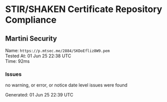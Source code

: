 # STIR/SHAKEN Certificate Repository Compliance

## Martini Security

Name: `https://p.mtsec.me/2884/SKDoEfliz8W9.pem`\
Tested At: 01 Jun 25 22:38 UTC\
Time: 92ms

### Issues

no warning, or error, or notice date level issues were found

Generated: 01 Jun 25 22:39 UTC